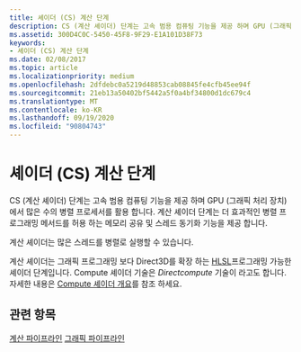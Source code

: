 ```yaml
---
title: 셰이더 (CS) 계산 단계
description: CS (계산 셰이더) 단계는 고속 범용 컴퓨팅 기능을 제공 하며 GPU (그래픽 처리 장치)에서 많은 수의 병렬 프로세서를 활용 합니다.
ms.assetid: 300D4C0C-5450-45F8-9F29-E1A101D38F73
keywords:
- 셰이더 (CS) 계산 단계
ms.date: 02/08/2017
ms.topic: article
ms.localizationpriority: medium
ms.openlocfilehash: 2dfdebc0a5219d48853cab08845fe4cfb45ee94f
ms.sourcegitcommit: 21eb13a50402bf5442a5f0a4bf34800d1dc679c4
ms.translationtype: MT
ms.contentlocale: ko-KR
ms.lasthandoff: 09/19/2020
ms.locfileid: "90804743"
---
```

# <a name="compute-shader-cs-stage"></a>셰이더 (CS) 계산 단계

CS (계산 셰이더) 단계는 고속 범용 컴퓨팅 기능을 제공 하며 GPU (그래픽 처리 장치)에서 많은 수의 병렬 프로세서를 활용 합니다. 계산 셰이더 단계는 더 효과적인 병렬 프로그래밍 메서드를 허용 하는 메모리 공유 및 스레드 동기화 기능을 제공 합니다.

계산 셰이더는 많은 스레드를 병렬로 실행할 수 있습니다.

계산 셰이더는 그래픽 프로그래밍 보다 Direct3D를 확장 하는 [HLSL](/windows/desktop/direct3dhlsl/dx-graphics-hlsl)프로그래밍 가능한 셰이더 단계입니다. Compute 셰이더 기술은 *Directcompute* 기술이 라고도 합니다. 자세한 내용은 [Compute 셰이더 개요](/windows/win32/direct3d11/direct3d-11-advanced-stages-compute-shader)를 참조 하세요.

## <a name="related-topics"></a>관련 항목

[계산 파이프라인](compute-pipeline.md) 
 [그래픽 파이프라인](graphics-pipeline.md)
